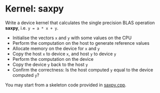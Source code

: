# Kernel: saxpy

Write a device kernel that calculates the single precision BLAS operation
**saxpy**, i.e. `y = a * x + y`.

- Initialise the vectors `x` and `y` with some values on the CPU
- Perform the computation on the host to generate reference values
- Allocate memory on the device for `x` and `y`
- Copy the host `x` to device `x`, and host `y` to device `y`
- Perform the computation on the device
- Copy the device `y` back to the host `y`
- Confirm the correctness: Is the host computed `y` equal to the device computed `y`?

You may start from a skeleton code provided in [saxpy.cpp](saxpy.cpp).
